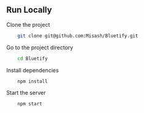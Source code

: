 
## Run Locally 

Clone the project 

```bash
    git clone git@github.com:Misash/Bluetify.git
```

Go to the project directory 

```bash
    cd Bluetify
```

Install dependencies 

```bash
    npm install
```

Start the server

```bash
    npm start
```


